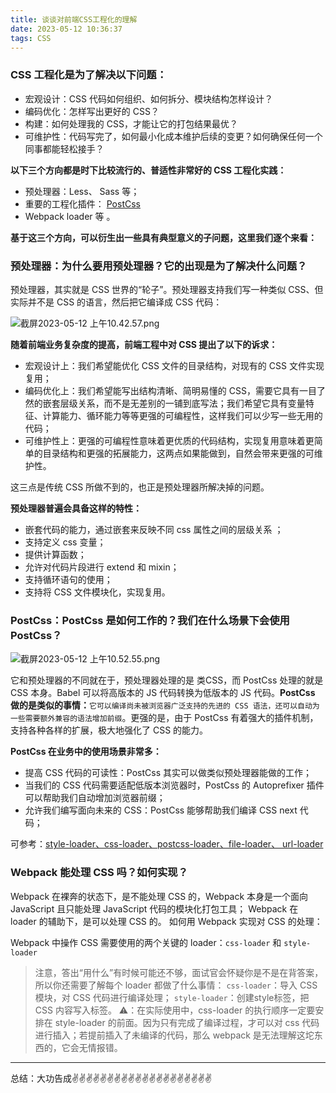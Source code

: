 ```yaml
---
title: 谈谈对前端CSS工程化的理解
date: 2023-05-12 10:36:37
tags: CSS
---
```


<meta name="referrer" content="no-referrer"/>


### CSS 工程化是为了解决以下问题：

* 宏观设计：CSS 代码如何组织、如何拆分、模块结构怎样设计？
* 编码优化：怎样写出更好的 CSS？
* 构建：如何处理我的 CSS，才能让它的打包结果最优？
* 可维护性：代码写完了，如何最小化成本维护后续的变更？如何确保任何一个同事都能轻松接手？


**以下三个方向都是时下比较流行的、普适性非常好的 CSS 工程化实践：**

* 预处理器：Less、 Sass 等；
* 重要的工程化插件： [PostCss](https://echo-lj.github.io/2023/04/24/css-loader/)
* Webpack loader 等 。

**基于这三个方向，可以衍生出一些具有典型意义的子问题，这里我们逐个来看：**
### 预处理器：为什么要用预处理器？它的出现是为了解决什么问题？

预处理器，其实就是 CSS 世界的“轮子”。预处理器支持我们写一种类似 CSS、但实际并不是 CSS 的语言，然后把它编译成 CSS 代码：

![截屏2023-05-12 上午10.42.57.png](https://upload-images.jianshu.io/upload_images/11846892-8aec39469d2dc4f7.png?imageMogr2/auto-orient/strip%7CimageView2/2/w/1240)

**随着前端业务复杂度的提高，前端工程中对 CSS 提出了以下的诉求：**

* 宏观设计上：我们希望能优化 CSS 文件的目录结构，对现有的 CSS 文件实现复用；
* 编码优化上：我们希望能写出结构清晰、简明易懂的 CSS，需要它具有一目了然的嵌套层级关系，而不是无差别的一铺到底写法；我们希望它具有变量特征、计算能力、循环能力等等更强的可编程性，这样我们可以少写一些无用的代码；
* 可维护性上：更强的可编程性意味着更优质的代码结构，实现复用意味着更简单的目录结构和更强的拓展能力，这两点如果能做到，自然会带来更强的可维护性。


这三点是传统 CSS 所做不到的，也正是预处理器所解决掉的问题。

**预处理器普遍会具备这样的特性：**

* 嵌套代码的能力，通过嵌套来反映不同 css 属性之间的层级关系 ；
* 支持定义 css 变量；
* 提供计算函数；
* 允许对代码片段进行 extend 和 mixin；
* 支持循环语句的使用；
* 支持将 CSS 文件模块化，实现复用。


### PostCss：PostCss 是如何工作的？我们在什么场景下会使用 PostCss？


![截屏2023-05-12 上午10.52.55.png](https://upload-images.jianshu.io/upload_images/11846892-a802a4feceb6530e.png?imageMogr2/auto-orient/strip%7CimageView2/2/w/1240)


它和预处理器的不同就在于，预处理器处理的是 类CSS，而 PostCss 处理的就是 CSS 本身。Babel 可以将高版本的 JS 代码转换为低版本的 JS 代码。**PostCss 做的是类似的事情：**`它可以编译尚未被浏览器广泛支持的先进的 CSS 语法，还可以自动为一些需要额外兼容的语法增加前缀`。更强的是，由于 PostCss 有着强大的插件机制，支持各种各样的扩展，极大地强化了 CSS 的能力。

**PostCss 在业务中的使用场景非常多：**

* 提高 CSS 代码的可读性：PostCss 其实可以做类似预处理器能做的工作；
* 当我们的 CSS 代码需要适配低版本浏览器时，PostCss 的 Autoprefixer 插件可以帮助我们自动增加浏览器前缀；
* 允许我们编写面向未来的 CSS：PostCss 能够帮助我们编译 CSS next 代码；

可参考：[style-loader、css-loader、postcss-loader、file-loader、 url-loader](https://echo-lj.github.io/2023/04/24/css-loader/)

### Webpack 能处理 CSS 吗？如何实现？

Webpack 在裸奔的状态下，是不能处理 CSS 的，Webpack 本身是一个面向 JavaScript 且只能处理 JavaScript 代码的模块化打包工具；
Webpack 在 loader 的辅助下，是可以处理 CSS 的。
如何用 Webpack 实现对 CSS 的处理：

Webpack 中操作 CSS 需要使用的两个关键的 loader：`css-loader` 和 `style-loader`
>注意，答出“用什么”有时候可能还不够，面试官会怀疑你是不是在背答案，所以你还需要了解每个 loader 都做了什么事情：
`css-loader`：导入 CSS 模块，对 CSS 代码进行编译处理；
`style-loader`：创建style标签，把 CSS 内容写入标签。
⚠️：在实际使用中，css-loader 的执行顺序一定要安排在 style-loader 的前面。因为只有完成了编译过程，才可以对 css 代码进行插入；若提前插入了未编译的代码，那么 webpack 是无法理解这坨东西的，它会无情报错。


---
总结：大功告成✌️✌️✌️✌️✌️✌️✌️✌️✌️✌️✌️✌️✌️✌️✌️✌️✌️✌️✌️✌️
